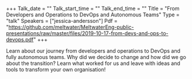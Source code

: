 +++
Talk_date = ""
Talk_start_time = ""
Talk_end_time = ""
Title = "From Developers and Operations to DevOps and Autonomous Teams"
Type = "talk"
Speakers = ["jessica-andersson"]
Pdf = "https://github.com/meltwater/MeltwaterEng-public-presentations/raw/master/files/2019-10-17-from-devs-and-ops-to-devops.pdf"
+++

Learn about our journey from developers and operations to DevOps and fully autonomous teams. Why did we decide to change and how did we go about the transition? Learn what worked for us and leave with ideas and tools to transform your own organisation!